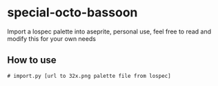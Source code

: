 # special-octo-bassoon
Import a lospec palette into aseprite, personal use, feel free to read and modify this for your own needs

## How to use
`# import.py [url to 32x.png palette file from lospec]`
